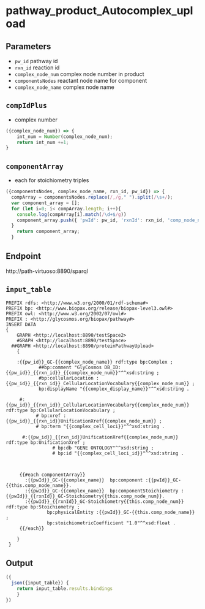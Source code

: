 # pathway_product_Autocomplex_upload

## Parameters
* `pw_id` pathway id
* `rxn_id` reaction id
* `complex_node_num` complex node number in product
* `componentsNodes` reactant node name for component
* `complex_node_name` complex node name
## `compIdPlus`
- complex number
```javascript
({complex_node_num}) => {
    int_num = Number(complex_node_num);
    return int_num +=1;
}
``` 
## `componentArray`
- each for stoichiometry triples
```javascript
({componentsNodes, complex_node_name, rxn_id, pw_id}) => {
  compArray = componentsNodes.replace(/,/g," ").split(/\s+/);
  var component_array = [];
  for (let i=0; i< compArray.length; i++){
    console.log(compArray[i].match(/\d+$/g))
    component_array.push({ 'pwId': pw_id, 'rxnId': rxn_id, 'comp_node_name': compArray[i],'comp_node_num': compArray[i].match(/\d+$/g),'complex_name': complex_node_name })
  }
    return component_array;
  }
```
## Endpoint
http://path-virtuoso:8890/sparql

## `input_table` 

```sparql
PREFIX rdfs: <http://www.w3.org/2000/01/rdf-schema#>
PREFIX bp: <http://www.biopax.org/release/biopax-level3.owl#>
PREFIX owl: <http://www.w3.org/2002/07/owl#>
PREFIX : <http://glycosmos.org/biopax/pathway#>
INSERT DATA
{
    GRAPH <http://localhost:8890/testSpace2>
    #GRAPH <http://localhost:8890/testSpace>
  ##GRAPH <http://localhost:8890/proteinPathwayUpload>
    {
     
	:{{pw_id}}_GC-{{complex_node_name}} rdf:type bp:Complex ;
            ##bp:comment "GlyCosmos DB_ID: {{pw_id}}_{{rxn_id}}_{{complex_node_num}}"^^xsd:string ;
            #bp:cellularLocation :{{pw_id}}_{{rxn_id}}_CellularLocationVocabulary{{complex_node_num}} ;
            bp:displayName "{{complex_display_name}}"^^xsd:string .
      
     #:{{pw_id}}_{{rxn_id}}_CellularLocationVocabulary{{complex_node_num}} rdf:type bp:CellularLocationVocabulary ;
           # bp:xref :{{pw_id}}_{{rxn_id}}UnificationXref{{complex_node_num}} ;
           # bp:term "{{complex_cell_loci}}"^^xsd:string .
      
      #:{{pw_id}}_{{rxn_id}}UnificationXref{{complex_node_num}} rdf:type bp:UnificationXref ;
                 # bp:db "GENE ONTOLOGY"^^xsd:string ;
                 # bp:id "{{complex_cell_loci_id}}"^^xsd:string .

      
      
     {{#each componentArray}}
       :{{pwId}}_GC-{{complex_name}}  bp:component :{{pwId}}_GC-{{this.comp_node_name}}.
       :{{pwId}}_GC-{{complex_name}}  bp:componentStoichiometry :{{pwId}}_{{rxnId}}_GC-Stoichiometry{{this.comp_node_num}}.
       :{{pwId}}_{{rxnId}}_GC-Stoichiometry{{this.comp_node_num}} rdf:type bp:Stoichiometry ;
               bp:physicalEntity :{{pwId}}_GC-{{this.comp_node_name}} ;
               bp:stoichiometricCoefficient "1.0"^^xsd:float .
     {{/each}}
       
    }   
 }

```
 ## Output

```javascript
({
  json({input_table}) {
    return input_table.results.bindings
    }
})
```   